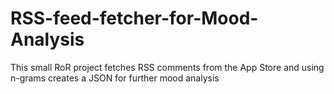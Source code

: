 # RSS-feed-fetcher-for-Mood-Analysis
This small RoR project fetches RSS comments from the App Store and using n-grams creates a JSON for further mood analysis 
